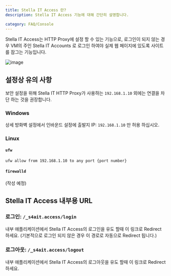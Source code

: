 ```yaml
---
title: Stella IT Access 란?
description: Stella IT Access 기능에 대해 간단히 설명합니다.

category: FAQ/Console
---
```


Stella IT Access는 HTTP Proxy에 설정 할 수 있는 기능으로, 로그인이 되지 않는 경우 VM의 주인 Stella IT Accounts 로 로그인 하여야 실제 웹 페이지에 있도록 사이트를 잠그는 기능입니다.

![image](https://user-images.githubusercontent.com/27724108/119512718-89df3d00-bdae-11eb-90dd-2a71f3d1a409.png)


## 설정상 유의 사항
보안 설정을 위해 Stella IT HTTP Proxy가 사용하는 `192.168.1.10` 외에는 연결을 차단 하는 것을 권장합니다.

### Windows
상세 방화벽 설정에서 인바운드 설정에 출발지 IP: `192.168.1.10` 만 허용 하십시오.

### Linux

#### `ufw`
`ufw allow from 192.168.1.10 to any port {port number}`

#### `firewalld`
(작성 예정)

## Stella IT Access 내부용 URL

### 로그인: `/_s4ait.access/login`
내부 애플리케이션에서 Stella IT Access의 로그인을 유도 할때 이 링크로 Redirect 하세요. (기본적으로 로그인 되지 않은 경우 이 경로로 자동으로 Redirect 됩니다.)

### 로그아웃: `/_s4ait.access/logout`
내부 애플리케이션에서 Stella IT Access의 로그아웃을 유도 할때 이 링크로 Redirect 하세요.

